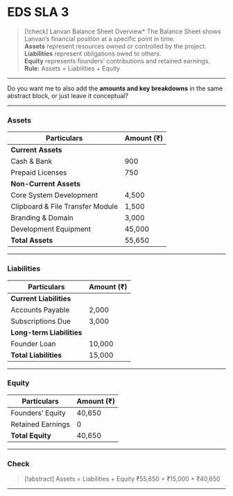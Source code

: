 

# **EDS SLA 3**



> [!check] Lanvan Balance Sheet Overview* 
 The Balance Sheet shows Lanvan’s financial position at a specific point in time.  
> **Assets** represent resources owned or controlled by the project.  
> **Liabilities** represent obligations owed to others.  
> **Equity** represents founders’ contributions and retained earnings.  
> **Rule:** Assets = Liabilities + Equity

***

Do you want me to also add the **amounts and key breakdowns** in the same abstract block, or just leave it conceptual?

***

### **Assets**

| Particulars | Amount (₹) |
| --- | --- |
| **Current Assets** |     |
| Cash & Bank | 900 |
| Prepaid Licenses | 750 |
| **Non-Current Assets** |     |
| Core System Development | 4,500 |
| Clipboard & File Transfer Module | 1,500 |
| Branding & Domain | 3,000 |
| Development Equipment | 45,000 |
| **Total Assets** | 55,650 |

***

### **Liabilities**

| Particulars | Amount (₹) |
| --- | --- |
| **Current Liabilities** |     |
| Accounts Payable | 2,000 |
| Subscriptions Due | 3,000 |
| **Long-term Liabilities** |     |
| Founder Loan | 10,000 |
| **Total Liabilities** | 15,000 |

***

### **Equity**

| Particulars | Amount (₹) |
| --- | --- |
| Founders’ Equity | 40,650 |
| Retained Earnings | 0   |
| **Total Equity** | 40,650 |

***

### **Check**

> [!abstract] Assets = Liabilities + Equity
> ₹55,650 = ₹15,000 + ₹40,650

***
